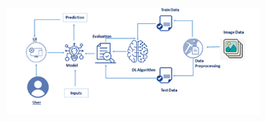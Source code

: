 
![architecture - blueprint](https://github.com/IBM-EPBL/IBM-Project-7448-1658857113/blob/main/Ideation-Phase/architecture.png)
